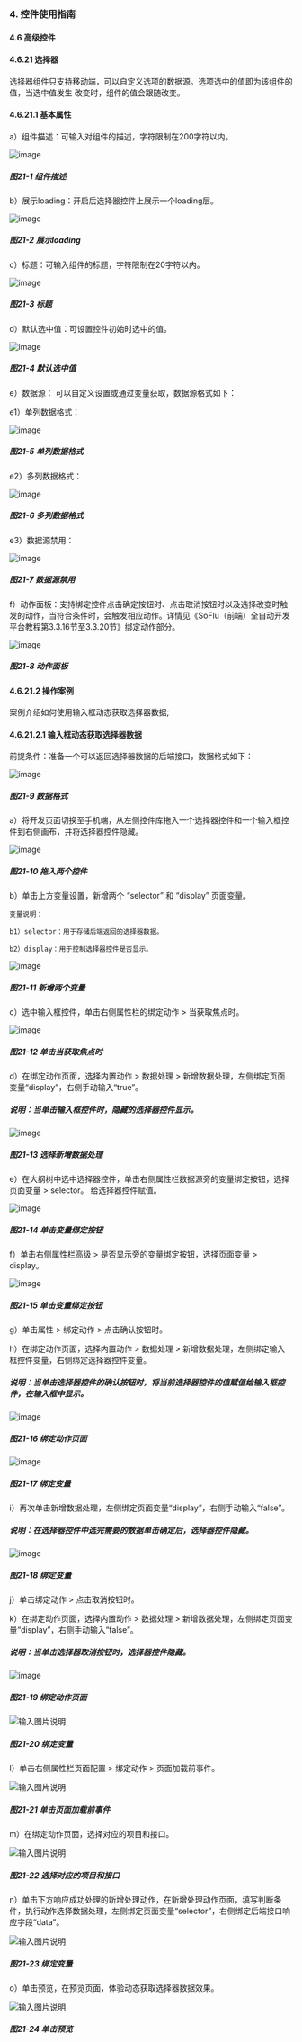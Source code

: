 ### 4. 控件使用指南

#### 4.6 高级控件

#### 4.6.21 选择器

选择器组件只支持移动端，可以自定义选项的数据源。选项选中的值即为该组件的值，当选中值发生 改变时，组件的值会跟随改变。

#### 4.6.21.1 基本属性

a）组件描述：可输入对组件的描述，字符限制在200字符以内。

![image](https://user-images.githubusercontent.com/79617492/228414277-dcee0bac-008a-4af7-b96f-258be42dde32.png)

##### 图21-1 组件描述

b）展示loading：开启后选择器控件上展示一个loading层。

![image](https://user-images.githubusercontent.com/79617492/228414314-0e99d8a6-fd63-49ba-bbd2-ffcd5beaf24a.png)

##### 图21-2 展示loading

c）标题：可输入组件的标题，字符限制在20字符以内。

![image](https://user-images.githubusercontent.com/79617492/228414335-7d893ada-a1bc-4b53-b823-c67bb54ef949.png)

##### 图21-3 标题

d）默认选中值：可设置控件初始时选中的值。

![image](https://user-images.githubusercontent.com/79617492/228414369-baa38fe3-4ec3-4551-95a2-6a1df92f984e.png)

##### 图21-4 默认选中值

e）数据源： 可以自定义设置或通过变量获取，数据源格式如下：

e1）单列数据格式：

![image](https://user-images.githubusercontent.com/79617492/228414391-e7a73576-5cf9-439e-8b45-0738d1dc9f8e.png)

##### 图21-5 单列数据格式

e2）多列数据格式：

![image](https://user-images.githubusercontent.com/79617492/228414440-32d12419-566a-44f6-89f1-b7733c80d856.png)

##### 图21-6 多列数据格式

e3）数据源禁用：

![image](https://user-images.githubusercontent.com/79617492/228414462-587014df-9786-4349-95e9-40ab02a0add7.png)

##### 图21-7 数据源禁用

f）动作面板：支持绑定控件点击确定按钮时、点击取消按钮时以及选择改变时触发的动作，当符合条件时，会触发相应动作。详情见《SoFlu（前端）全自动开发平台教程第3.3.16节至3.3.20节》绑定动作部分。

![image](https://user-images.githubusercontent.com/79617492/228414484-ddf2cf25-fcb0-4161-9b10-4a2bd968ccc4.png)

##### 图21-8 动作面板

#### 4.6.21.2 操作案例

案例介绍如何使用输入框动态获取选择器数据;

#### 4.6.21.2.1 输入框动态获取选择器数据

前提条件：准备一个可以返回选择器数据的后端接口，数据格式如下：

![image](https://user-images.githubusercontent.com/79617492/228414528-8143b475-6a52-414d-bb6e-0049243238c9.png)

##### 图21-9 数据格式

a）将开发页面切换至手机端，从左侧控件库拖入一个选择器控件和一个输入框控件到右侧画布，并将选择器控件隐藏。

![image](https://user-images.githubusercontent.com/79617492/228414543-b4b60d38-171b-4c7c-a4bc-e43dc824b500.png)

##### 图21-10 拖入两个控件

b）单击上方变量设置，新增两个 “selector” 和 “display” 页面变量。

```
变量说明：

b1）selector：用于存储后端返回的选择器数据。

b2）display：用于控制选择器控件是否显示。
```

![image](https://user-images.githubusercontent.com/79617492/228414639-163983d1-ae1c-4033-803f-a00ccd4b119f.png)

##### 图21-11 新增两个变量

c）选中输入框控件，单击右侧属性栏的绑定动作 > 当获取焦点时。

![image](https://user-images.githubusercontent.com/79617492/228414994-04234944-9f1e-4b8f-a4d0-d9f6e0f1b261.png)

##### 图21-12 单击当获取焦点时

d）在绑定动作页面，选择内置动作 > 数据处理 > 新增数据处理，左侧绑定页面变量“display”，右侧手动输入“true”。

##### 说明：当单击输入框控件时，隐藏的选择器控件显示。

![image](https://user-images.githubusercontent.com/79617492/228415011-1f56d0a4-1a8a-413c-850f-4a4f9f86fee9.png)

##### 图21-13 选择新增数据处理

e）在大纲树中选中选择器控件，单击右侧属性栏数据源旁的变量绑定按钮，选择页面变量 > selector。 给选择器控件赋值。

![image](https://user-images.githubusercontent.com/79617492/228415026-73bbfa61-4680-479c-bb90-e2119555c8b0.png)

##### 图21-14 单击变量绑定按钮

f）单击右侧属性栏高级 > 是否显示旁的变量绑定按钮，选择页面变量 > display。

![image](https://user-images.githubusercontent.com/79617492/228415054-a8cf24f8-6273-4087-bf88-952bca39a325.png)

##### 图21-15 单击变量绑定按钮

g）单击属性 > 绑定动作 > 点击确认按钮时。

h）在绑定动作页面，选择内置动作 > 数据处理 > 新增数据处理，左侧绑定输入框控件变量，右侧绑定选择器控件变量。

##### 说明：当单击选择器控件的确认按钮时，将当前选择器控件的值赋值给输入框控件，在输入框中显示。

![image](https://user-images.githubusercontent.com/79617492/228415069-1d48e601-4496-41cf-933a-4f656cd9aafe.png)

##### 图21-16 绑定动作页面

![image](https://user-images.githubusercontent.com/79617492/228415083-1da442bd-7c5c-474e-8d02-f091fb3a958b.png)

##### 图21-17 绑定变量

i）再次单击新增数据处理，左侧绑定页面变量“display”，右侧手动输入“false”。

##### 说明：在选择器控件中选完需要的数据单击确定后，选择器控件隐藏。

![image](https://user-images.githubusercontent.com/79617492/228415113-a88e7a85-903b-4332-9a71-5906ce15205f.png)

##### 图21-18 绑定变量

j）单击绑定动作 > 点击取消按钮时。

k）在绑定动作页面，选择内置动作 > 数据处理 > 新增数据处理，左侧绑定页面变量“display”，右侧手动输入“false”。

##### 说明：当单击选择器取消按钮时，选择器控件隐藏。

![image](https://user-images.githubusercontent.com/79617492/228415133-8fdfce94-707a-436a-9efe-13db8880a705.png)

##### 图21-19 绑定动作页面

![输入图片说明](../../../../images/%20SoFlu%EF%BC%88%E5%89%8D%E7%AB%AF%EF%BC%89%E5%85%A8%E8%87%AA%E5%8A%A8%E5%BC%80%E5%8F%91%E5%B9%B3%E5%8F%B0%E6%95%99%E7%A8%8B/1.%20%E6%9C%80%E6%96%B0%E7%89%88%E6%9C%AC%20-%20%E6%9B%B4%E6%96%B0%E6%97%A5%E6%9C%9F%20-%202023.01.10/4.%20%E6%8E%A7%E4%BB%B6%E4%BD%BF%E7%94%A8%E6%8C%87%E5%8D%97/6.%20%E9%AB%98%E7%BA%A7%E6%8E%A7%E4%BB%B6/21-20.png)

##### 图21-20 绑定变量

l）单击右侧属性栏页面配置 > 绑定动作 > 页面加载前事件。

![输入图片说明](../../../../images/%20SoFlu%EF%BC%88%E5%89%8D%E7%AB%AF%EF%BC%89%E5%85%A8%E8%87%AA%E5%8A%A8%E5%BC%80%E5%8F%91%E5%B9%B3%E5%8F%B0%E6%95%99%E7%A8%8B/1.%20%E6%9C%80%E6%96%B0%E7%89%88%E6%9C%AC%20-%20%E6%9B%B4%E6%96%B0%E6%97%A5%E6%9C%9F%20-%202023.01.10/4.%20%E6%8E%A7%E4%BB%B6%E4%BD%BF%E7%94%A8%E6%8C%87%E5%8D%97/6.%20%E9%AB%98%E7%BA%A7%E6%8E%A7%E4%BB%B6/21-21.png)

##### 图21-21 单击页面加载前事件

m）在绑定动作页面，选择对应的项目和接口。

![输入图片说明](../../../../images/%20SoFlu%EF%BC%88%E5%89%8D%E7%AB%AF%EF%BC%89%E5%85%A8%E8%87%AA%E5%8A%A8%E5%BC%80%E5%8F%91%E5%B9%B3%E5%8F%B0%E6%95%99%E7%A8%8B/1.%20%E6%9C%80%E6%96%B0%E7%89%88%E6%9C%AC%20-%20%E6%9B%B4%E6%96%B0%E6%97%A5%E6%9C%9F%20-%202023.01.10/4.%20%E6%8E%A7%E4%BB%B6%E4%BD%BF%E7%94%A8%E6%8C%87%E5%8D%97/6.%20%E9%AB%98%E7%BA%A7%E6%8E%A7%E4%BB%B6/21-22.png)

##### 图21-22 选择对应的项目和接口

n）单击下方响应成功处理的新增处理动作，在新增处理动作页面，填写判断条件，执行动作选择数据处理，左侧绑定页面变量“selector”，右侧绑定后端接口响应字段“data”。

![输入图片说明](../../../../images/%20SoFlu%EF%BC%88%E5%89%8D%E7%AB%AF%EF%BC%89%E5%85%A8%E8%87%AA%E5%8A%A8%E5%BC%80%E5%8F%91%E5%B9%B3%E5%8F%B0%E6%95%99%E7%A8%8B/1.%20%E6%9C%80%E6%96%B0%E7%89%88%E6%9C%AC%20-%20%E6%9B%B4%E6%96%B0%E6%97%A5%E6%9C%9F%20-%202023.01.10/4.%20%E6%8E%A7%E4%BB%B6%E4%BD%BF%E7%94%A8%E6%8C%87%E5%8D%97/6.%20%E9%AB%98%E7%BA%A7%E6%8E%A7%E4%BB%B6/21-23.png)

##### 图21-23 绑定变量

o）单击预览，在预览页面，体验动态获取选择器数据效果。

![输入图片说明](../../../../images/%20SoFlu%EF%BC%88%E5%89%8D%E7%AB%AF%EF%BC%89%E5%85%A8%E8%87%AA%E5%8A%A8%E5%BC%80%E5%8F%91%E5%B9%B3%E5%8F%B0%E6%95%99%E7%A8%8B/1.%20%E6%9C%80%E6%96%B0%E7%89%88%E6%9C%AC%20-%20%E6%9B%B4%E6%96%B0%E6%97%A5%E6%9C%9F%20-%202023.01.10/4.%20%E6%8E%A7%E4%BB%B6%E4%BD%BF%E7%94%A8%E6%8C%87%E5%8D%97/6.%20%E9%AB%98%E7%BA%A7%E6%8E%A7%E4%BB%B6/21-24.png)

##### 图21-24 单击预览
